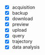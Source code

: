   - [x]  acquisition
  - [x]  backup 
  - [x]  download
  - [x]  preview
  - [x]  upload   
  - [x]  query
  - [x]  trajectory
  - [x]  data analysis    

